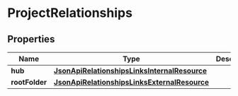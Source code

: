 
# ProjectRelationships

## Properties
Name | Type | Description | Notes
------------ | ------------- | ------------- | -------------
**hub** | [**JsonApiRelationshipsLinksInternalResource**](JsonApiRelationshipsLinksInternalResource.md) |  | 
**rootFolder** | [**JsonApiRelationshipsLinksExternalResource**](JsonApiRelationshipsLinksExternalResource.md) |  | 



